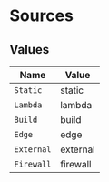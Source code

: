 # Sources


## Values

| Name       | Value      |
| ---------- | ---------- |
| `Static`   | static     |
| `Lambda`   | lambda     |
| `Build`    | build      |
| `Edge`     | edge       |
| `External` | external   |
| `Firewall` | firewall   |